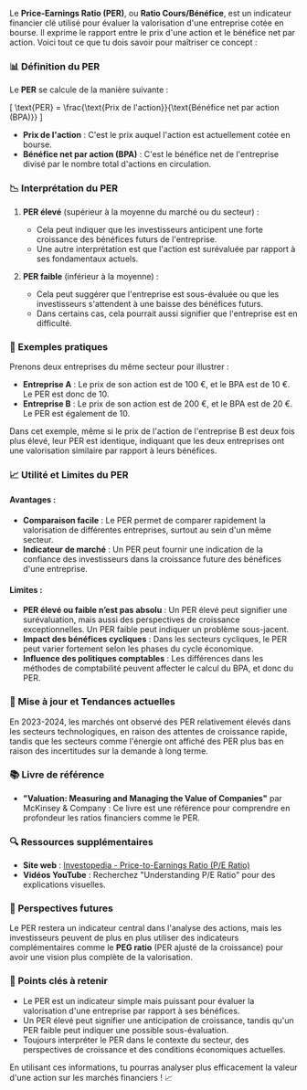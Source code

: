 Le **Price-Earnings Ratio (PER)**, ou **Ratio Cours/Bénéfice**, est un indicateur financier clé utilisé pour évaluer la valorisation d'une entreprise cotée en bourse. Il exprime le rapport entre le prix d'une action et le bénéfice net par action. Voici tout ce que tu dois savoir pour maîtriser ce concept :

### 📊 Définition du PER
Le **PER** se calcule de la manière suivante :

\[ \text{PER} = \frac{\text{Prix de l'action}}{\text{Bénéfice net par action (BPA)}} \]

- **Prix de l'action** : C'est le prix auquel l'action est actuellement cotée en bourse.
- **Bénéfice net par action (BPA)** : C'est le bénéfice net de l'entreprise divisé par le nombre total d'actions en circulation.

### 📉 Interprétation du PER

1. **PER élevé** (supérieur à la moyenne du marché ou du secteur) :
   - Cela peut indiquer que les investisseurs anticipent une forte croissance des bénéfices futurs de l'entreprise.
   - Une autre interprétation est que l'action est surévaluée par rapport à ses fondamentaux actuels.

2. **PER faible** (inférieur à la moyenne) :
   - Cela peut suggérer que l'entreprise est sous-évaluée ou que les investisseurs s'attendent à une baisse des bénéfices futurs.
   - Dans certains cas, cela pourrait aussi signifier que l'entreprise est en difficulté.

### 🏢 Exemples pratiques
Prenons deux entreprises du même secteur pour illustrer :

- **Entreprise A** : Le prix de son action est de 100 €, et le BPA est de 10 €. Le PER est donc de 10.
- **Entreprise B** : Le prix de son action est de 200 €, et le BPA est de 20 €. Le PER est également de 10.

Dans cet exemple, même si le prix de l'action de l'entreprise B est deux fois plus élevé, leur PER est identique, indiquant que les deux entreprises ont une valorisation similaire par rapport à leurs bénéfices.

### 📈 Utilité et Limites du PER
#### Avantages :
- **Comparaison facile** : Le PER permet de comparer rapidement la valorisation de différentes entreprises, surtout au sein d'un même secteur.
- **Indicateur de marché** : Un PER peut fournir une indication de la confiance des investisseurs dans la croissance future des bénéfices d'une entreprise.

#### Limites :
- **PER élevé ou faible n’est pas absolu** : Un PER élevé peut signifier une surévaluation, mais aussi des perspectives de croissance exceptionnelles. Un PER faible peut indiquer un problème sous-jacent.
- **Impact des bénéfices cycliques** : Dans les secteurs cycliques, le PER peut varier fortement selon les phases du cycle économique.
- **Influence des politiques comptables** : Les différences dans les méthodes de comptabilité peuvent affecter le calcul du BPA, et donc du PER.

### 📅 Mise à jour et Tendances actuelles
En 2023-2024, les marchés ont observé des PER relativement élevés dans les secteurs technologiques, en raison des attentes de croissance rapide, tandis que les secteurs comme l'énergie ont affiché des PER plus bas en raison des incertitudes sur la demande à long terme.

### 📚 Livre de référence
- **"Valuation: Measuring and Managing the Value of Companies"** par McKinsey & Company : Ce livre est une référence pour comprendre en profondeur les ratios financiers comme le PER.

### 🔍 Ressources supplémentaires
- **Site web** : [Investopedia - Price-to-Earnings Ratio (P/E Ratio)](https://www.investopedia.com/terms/p/price-earningsratio.asp)
- **Vidéos YouTube** : Recherchez "Understanding P/E Ratio" pour des explications visuelles.

### 🔮 Perspectives futures
Le PER restera un indicateur central dans l'analyse des actions, mais les investisseurs peuvent de plus en plus utiliser des indicateurs complémentaires comme le **PEG ratio** (PER ajusté de la croissance) pour avoir une vision plus complète de la valorisation.

### 📌 Points clés à retenir
- Le PER est un indicateur simple mais puissant pour évaluer la valorisation d'une entreprise par rapport à ses bénéfices.
- Un PER élevé peut signifier une anticipation de croissance, tandis qu'un PER faible peut indiquer une possible sous-évaluation.
- Toujours interpréter le PER dans le contexte du secteur, des perspectives de croissance et des conditions économiques actuelles.

En utilisant ces informations, tu pourras analyser plus efficacement la valeur d'une action sur les marchés financiers ! 📈